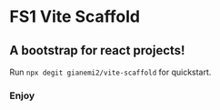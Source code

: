 # FS1 Vite Scaffold
## A bootstrap for react projects!

Run `npx degit gianemi2/vite-scaffold` for quickstart. 

### Enjoy